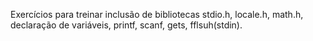Exercícios para treinar inclusão de bibliotecas stdio.h, locale.h, math.h, declaração de variáveis, printf, scanf, gets, fflsuh(stdin).
